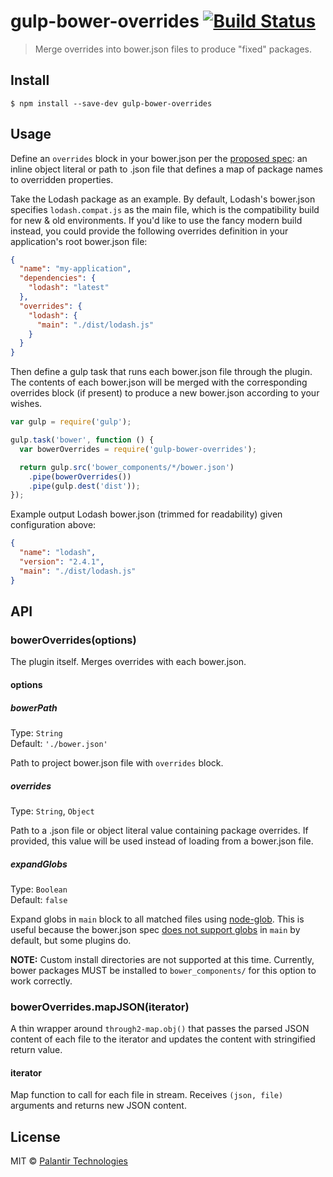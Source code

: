 # gulp-bower-overrides [![Build Status](https://travis-ci.org/palantir/gulp-bower-overrides.svg?branch=master)](https://travis-ci.org/palantir/gulp-bower-overrides)

> Merge overrides into bower.json files to produce "fixed" packages.


## Install

```
$ npm install --save-dev gulp-bower-overrides
```


## Usage

Define an `overrides` block in your bower.json per the [proposed
spec](https://github.com/bower/bower.json-spec/pull/27): an inline object literal or path to .json
file that defines a map of package names to overridden properties.

Take the Lodash package as an example. By default, Lodash's bower.json specifies `lodash.compat.js`
as the main file, which is the compatibility build for new & old environments. If you'd like to use
the fancy modern build instead, you could provide the following overrides definition in your
application's root bower.json file:

```json
{
  "name": "my-application",
  "dependencies": {
    "lodash": "latest"
  },
  "overrides": {
    "lodash": {
      "main": "./dist/lodash.js"
    }
  }
}
```

Then define a gulp task that runs each bower.json file through the plugin. The contents of each
bower.json will be merged with the corresponding overrides block (if present) to produce a new
bower.json according to your wishes.

```js
var gulp = require('gulp');

gulp.task('bower', function () {
  var bowerOverrides = require('gulp-bower-overrides');

  return gulp.src('bower_components/*/bower.json')
    .pipe(bowerOverrides())
    .pipe(gulp.dest('dist'));
});
```

Example output Lodash bower.json (trimmed for readability) given configuration above:

```json
{
  "name": "lodash",
  "version": "2.4.1",
  "main": "./dist/lodash.js"
}
```


## API

### bowerOverrides(options)

The plugin itself. Merges overrides with each bower.json.

#### options

##### bowerPath

Type: `String`  
Default: `'./bower.json'`

Path to project bower.json file with `overrides` block.

##### overrides

Type: `String`, `Object`

Path to a .json file or object literal value containing package overrides. If provided, this value
will be used instead of loading from a bower.json file.

##### expandGlobs

Type: `Boolean`  
Default: `false`

Expand globs in `main` block to all matched files using
[node-glob](https://github.com/isaacs/node-glob). This is useful because the bower.json spec [does
not support globs](https://github.com/bower/bower.json-spec/issues/30) in `main` by default, but
some plugins do.

**NOTE:** Custom install directories are not supported at this time. Currently, bower packages MUST
be installed to `bower_components/` for this option to work correctly.

### bowerOverrides.mapJSON(iterator)

A thin wrapper around `through2-map.obj()` that passes the parsed JSON content of each file to the
iterator and updates the content with stringified return value.

#### iterator

Map function to call for each file in stream. Receives `(json, file)` arguments and returns new JSON
content.

## License

MIT © [Palantir Technologies](https://palantir.com/)
